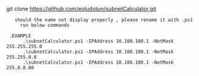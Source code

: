 git clone https://github.com/eoludotun/subnetCalculator.git
  
       should the name not display properly , please rename it with .ps1
         run below commands 

     .EXAMPLE 
          .\subnetCalculator.ps1 -IPAddress 10.100.100.1 -NetMask 255.255.255.0 
          .\subnetCalculator.ps1 -IPAddress 10.100.100.1 -NetMask 255.255.0.0 
          .\subnetCalculator.ps1 -IPAddress 10.100.100.1 -NetMask 255.0.0.00
